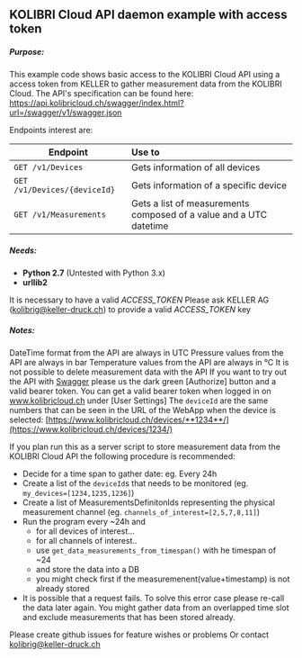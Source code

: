 ## KOLIBRI Cloud API daemon example with access token
##### Purpose:
This example code shows basic access to the KOLIBRI Cloud API using a access token from KELLER to gather measurement data from the KOLIBRI Cloud. 
The API's specification can be found here: https://api.kolibricloud.ch/swagger/index.html?url=/swagger/v1/swagger.json

Endpoints interest are:

| Endpoint      | Use to       |  
| ------------- | :----------- | 
| ```GET /v1/Devices```      | Gets information of all devices | 
| ```GET /v1/Devices/{deviceId}```     | Gets information of a specific device  | 
| ```GET /v1/Measurements``` | Gets a list of measurements composed of a value and a UTC datetime | 

##### Needs:
+ **Python 2.7**  (Untested with Python 3.x)
+ **urllib2**

 It is necessary to have a valid *ACCESS_TOKEN*
 Please ask KELLER AG (kolibrig@keller-druck.ch) to provide a valid *ACCESS_TOKEN* key

##### Notes:
DateTime format from the API are always in UTC
Pressure values from the API are always in bar
Temperature values from the API are always in °C
It is not possible to delete measurement data with the API
If you want to try out the API with [Swagger](https://api.kolibricloud.ch/swagger/index.html?url=/swagger/v1/swagger.json) please us the dark green [Authorize] button and a valid bearer token. You can get a valid bearer token when logged in on www.kolibricloud.ch under [User Settings]
The ```deviceId``` are the same numbers that can be seen in the URL of the WebApp when the device is selected: [https://www.kolibricloud.ch/devices/**1234**/](https://www.kolibricloud.ch/devices/1234/)

If you plan run this as a server script to store measurement data from the KOLIBRI Cloud API the following procedure is recommended:
+ Decide for a time span to gather date: eg. Every 24h
+ Create a list of the ```deviceId```s that needs to be monitored (eg. ```my_devices=[1234,1235,1236]```)
+ Create a list of MeasurementsDefinitonIds representing the physical measurement channel (eg. ```channels_of_interest=[2,5,7,8,11]```)
+ Run the program every ~24h and
  - for all devices of interest...
  - for all channels of interest..
  - use ```get_data_measurements_from_timespan()``` with he timespan of ~24
  - and store the data into a DB
  - you might check first if the measuremenent(value+timestamp) is not already stored
+ It is possible that a request fails. To solve this error case please re-call the data later again. You might gather data from an overlapped time slot and exclude measurements that has been stored already.

Please create github issues for feature wishes or problems 
Or contact kolibrig@keller-druck.ch
